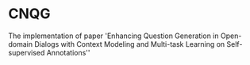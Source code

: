 # CNQG
The implementation of paper 'Enhancing Question Generation in Open-domain Dialogs with Context Modeling and Multi-task Learning on Self-supervised Annotations''
